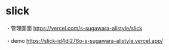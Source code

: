 # slick

・管理画面
https://vercel.com/s-sugawara-alistyle/slick

・demo
https://slick-id4dl276o-s-sugawara-alistyle.vercel.app/
